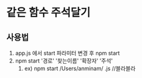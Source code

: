 # 같은 함수 주석달기

## 사용법

1. app.js 에서 start 파라미터 변경 후 npm start
2. npm start '경로' '찾는이름' '확장자' '주석'
   1. ex) npm start /Users/anminam/ .js //블라블라
